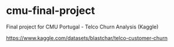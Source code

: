 # cmu-final-project

Final project for CMU Portugal - Telco Churn Analysis (Kaggle)

https://www.kaggle.com/datasets/blastchar/telco-customer-churn